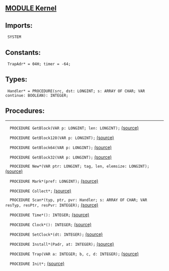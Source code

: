 
## [MODULE Kernel](https://github.com/io-core/Kernel/blob/main/Kernel.Mod)

  ## Imports:
` SYSTEM`

  ## Constants:
```
 TrapAdr* = 04H; timer = -64;

```
  ## Types:
```
 Handler* = PROCEDURE(src, dst: LONGINT; s: ARRAY OF CHAR; VAR continue: BOOLEAN): INTEGER;

```
## Procedures:
---

`  PROCEDURE GetBlock(VAR p: LONGINT; len: LONGINT);` [(source)](https://github.com/io-core/Kernel/blob/main/Kernel.Mod#L37)


`  PROCEDURE GetBlock128(VAR p: LONGINT);` [(source)](https://github.com/io-core/Kernel/blob/main/Kernel.Mod#L56)


`  PROCEDURE GetBlock64(VAR p: LONGINT);` [(source)](https://github.com/io-core/Kernel/blob/main/Kernel.Mod#L65)


`  PROCEDURE GetBlock32(VAR p: LONGINT);` [(source)](https://github.com/io-core/Kernel/blob/main/Kernel.Mod#L74)


`  PROCEDURE New*(VAR ptr: LONGINT; tag, len, elemsize: LONGINT);` [(source)](https://github.com/io-core/Kernel/blob/main/Kernel.Mod#L83)


`  PROCEDURE Mark*(pref: LONGINT);` [(source)](https://github.com/io-core/Kernel/blob/main/Kernel.Mod#L115)


`  PROCEDURE Collect*;` [(source)](https://github.com/io-core/Kernel/blob/main/Kernel.Mod#L159)


`  PROCEDURE Scan*(typ, ptr, pvr: Handler; s: ARRAY OF CHAR; VAR resTyp, resPtr, resPvr: INTEGER);` [(source)](https://github.com/io-core/Kernel/blob/main/Kernel.Mod#L193)


`  PROCEDURE Time*(): INTEGER;` [(source)](https://github.com/io-core/Kernel/blob/main/Kernel.Mod#L258)


`  PROCEDURE Clock*(): INTEGER;` [(source)](https://github.com/io-core/Kernel/blob/main/Kernel.Mod#L263)


`  PROCEDURE SetClock*(dt: INTEGER);` [(source)](https://github.com/io-core/Kernel/blob/main/Kernel.Mod#L267)


`  PROCEDURE Install*(Padr, at: INTEGER);` [(source)](https://github.com/io-core/Kernel/blob/main/Kernel.Mod#L271)


`  PROCEDURE Trap(VAR a: INTEGER; b, c, d: INTEGER);` [(source)](https://github.com/io-core/Kernel/blob/main/Kernel.Mod#L275)


`  PROCEDURE Init*;` [(source)](https://github.com/io-core/Kernel/blob/main/Kernel.Mod#L283)

